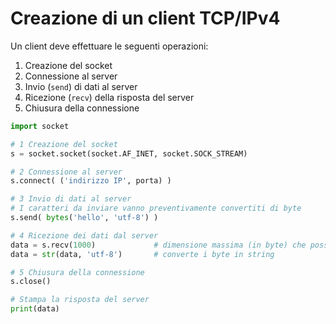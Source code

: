 # Creazione di un client TCP/IPv4

Un client deve effettuare le seguenti operazioni:

1. Creazione del socket
2. Connessione al server
3. Invio (`send`) di dati al server
4. Ricezione (`recv`) della risposta del server
5. Chiusura della connessione

```py
import socket

# 1 Creazione del socket
s = socket.socket(socket.AF_INET, socket.SOCK_STREAM)

# 2 Connessione al server
s.connect( ('indirizzo IP', porta) )

# 3 Invio di dati al server
# I caratteri da inviare vanno preventivamente convertiti di byte
s.send( bytes('hello', 'utf-8') )

# 4 Ricezione dei dati dal server
data = s.recv(1000)             # dimensione massima (in byte) che possono essere letti
data = str(data, 'utf-8')       # converte i byte in string

# 5 Chiusura della connessione
s.close()

# Stampa la risposta del server
print(data)
```